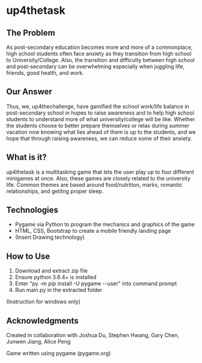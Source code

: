 # up4thetask

## The Problem
As post-secondary education becomes more and more of a commonplace, high school students often face anxiety as they transition from high school  to University/College. Also, the transition and difficulty between high school and post-secondary can be overwhelming especially when juggling life, friends, good health, and work.

## Our Answer
Thus, we, up4thechallenge, have gamified the school work/life balance in post-secondary school in hopes to raise awareness and to help high school students to understand more of what university/college will be like. Whether the students choose to better prepare themselves or relax during summer vacation now knowing what lies ahead of them is up to the students, and we hope that through raising awareness, we can reduce some of their anxiety.

## What is it?
up4thetask is a multitasking game that lets the user play up to four different minigames at once. Also, these games are closely related to the university life. Common themes are based around food/nutrition, marks, romantic relationships, and getitng proper sleep. 

## Technologies
- Pygame via Python to program the mechanics and graphics of the game
- HTML, CSS, Bootstrap to create a mobile friendly landing page
- (Insert Drawing technology)

## How to Use
1. Download and extract zip file
2. Ensure python 3.6.4+ is installed
3. Enter "py -m pip install -U pygame --user" into command prompt
4. Run main.py in the extracted folder

(Instruction for windows only)

## Acknowledgments
Created in collaboration with Joshua Du, Stephen Hwang, Gary Chen, Junwen Jiang, Alice Peng

Game written using pygame (pygame.org)
